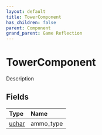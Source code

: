```yaml
---
layout: default
title: TowerComponent
has_children: false
parent: Component
grand_parent: Game Reflection
---
```

# TowerComponent
Description 

## Fields
| Type | Name |
|:-------------|:--------------|
| [uchar](/game-reflection/enums/uchar.md) | ammo_type |
